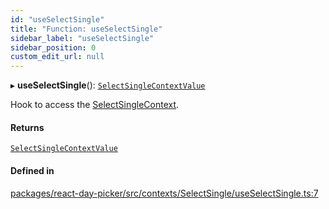 ```yaml
---
id: "useSelectSingle"
title: "Function: useSelectSingle"
sidebar_label: "useSelectSingle"
sidebar_position: 0
custom_edit_url: null
---
```


▸ **useSelectSingle**(): [`SelectSingleContextValue`](../interfaces/SelectSingleContextValue)

Hook to access the [SelectSingleContext](../variables/SelectSingleContext).

#### Returns

[`SelectSingleContextValue`](../interfaces/SelectSingleContextValue)

#### Defined in

[packages/react-day-picker/src/contexts/SelectSingle/useSelectSingle.ts:7](https://github.com/gpbl/react-day-picker/blob/0df406c0/packages/react-day-picker/src/contexts/SelectSingle/useSelectSingle.ts#L7)
